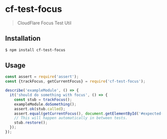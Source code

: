 # cf-test-focus

> CloudFlare Focus Test Util

## Installation

```sh
$ npm install cf-test-focus
```

## Usage

```js
const assert = require('assert');
const {trackFocus, getCurrentFocus} = require('cf-test-focus');

describe('exampleModule', () => {
  it('should do something with focus', () => {
    const stub = trackFocus();
    exampleModule.doSomething();
    assert.ok(stub.called);
    assert.equal(getCurrentFocus(), document.getElementById('#expected-focused-element'));
    // This will happen automatically in between tests.
    stub.restore();
  });
});
```
